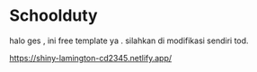 # Schoolduty
halo ges , ini free template ya .
silahkan di modifikasi sendiri tod.

https://shiny-lamington-cd2345.netlify.app/
